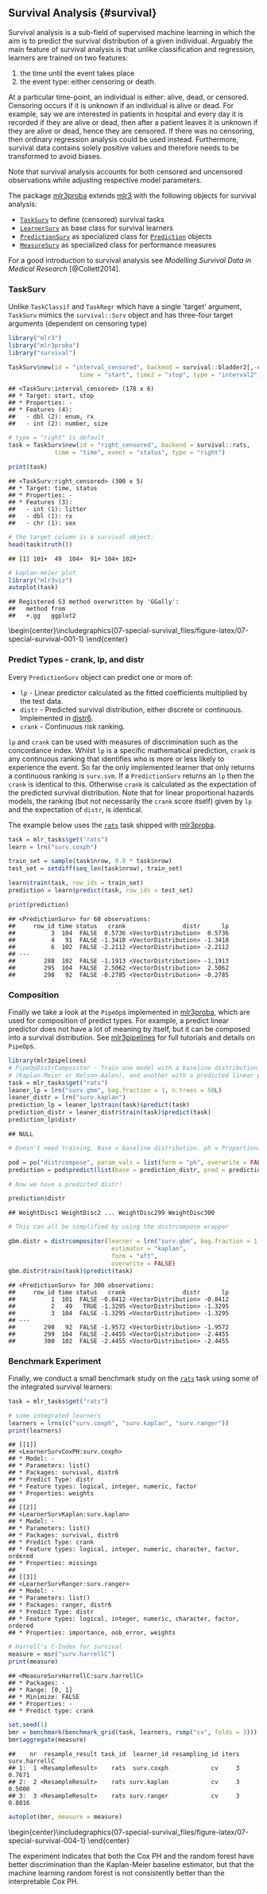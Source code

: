 ## Survival Analysis {#survival}

Survival analysis is a sub-field of supervised machine learning in which the aim is to predict the survival distribution of a given individual.
Arguably the main feature of survival analysis is that unlike classification and regression, learners are trained on two features:

1. the time until the event takes place
2. the event type: either censoring or death.

At a particular time-point, an individual is either: alive, dead, or censored.
Censoring occurs if it is unknown if an individual is alive or dead.
For example, say we are interested in patients in hospital and every day it is recorded if they are alive or dead, then after a patient leaves it is unknown if they are alive or dead, hence they are censored.
If there was no censoring, then ordinary regression analysis could be used instead.
Furthermore, survival data contains solely positive values and therefore needs to be transformed to avoid biases.

Note that survival analysis accounts for both censored and uncensored observations while adjusting respective model parameters.

The package [mlr3proba](https://mlr3proba.mlr-org.com) extends [mlr3](https://mlr3.mlr-org.com) with the following objects for survival analysis:

* [`TaskSurv`](https://mlr3proba.mlr-org.com/reference/TaskSurv.html) to define (censored) survival tasks
* [`LearnerSurv`](https://mlr3proba.mlr-org.com/reference/LearnerSurv.html) as base class for survival learners
* [`PredictionSurv`](https://mlr3proba.mlr-org.com/reference/PredictionSurv.html) as specialized class for [`Prediction`](https://mlr3.mlr-org.com/reference/Prediction.html) objects
* [`MeasureSurv`](https://mlr3proba.mlr-org.com/reference/MeasureSurv.html) as specialized class for performance measures

For a good introduction to survival analysis see *Modelling Survival Data in Medical Research* [@Collett2014].

### TaskSurv

Unlike `TaskClassif` and `TaskRegr` which have a single 'target' argument, `TaskSurv` mimics the
`survival::Surv` object and has three-four target arguments (dependent on censoring type)


```r
library("mlr3")
library("mlr3proba")
library("survival")

TaskSurv$new(id = "interval_censored", backend = survival::bladder2[,-c(1, 7)],
                    time = "start", time2 = "stop", type = "interval2")
```

```
## <TaskSurv:interval_censored> (178 x 6)
## * Target: start, stop
## * Properties: -
## * Features (4):
##   - dbl (2): enum, rx
##   - int (2): number, size
```

```r
# type = "right" is default
task = TaskSurv$new(id = "right_censored", backend = survival::rats,
             time = "time", event = "status", type = "right")

print(task)
```

```
## <TaskSurv:right_censored> (300 x 5)
## * Target: time, status
## * Properties: -
## * Features (3):
##   - int (1): litter
##   - dbl (1): rx
##   - chr (1): sex
```

```r
# the target column is a survival object:
head(task$truth())
```

```
## [1] 101+  49  104+  91+ 104+ 102+
```

```r
# kaplan-meier plot
library("mlr3viz")
autoplot(task)
```

```
## Registered S3 method overwritten by 'GGally':
##   method from   
##   +.gg   ggplot2
```



\begin{center}\includegraphics{07-special-survival_files/figure-latex/07-special-survival-001-1} \end{center}

### Predict Types - crank, lp, and distr

Every `PredictionSurv` object can predict one or more of:

* `lp` - Linear predictor calculated as the fitted coefficients multiplied by the test data.
* `distr` - Predicted survival distribution, either discrete or continuous. Implemented in [distr6](https://cran.r-project.org/package=distr6).
* `crank` - Continuous risk ranking.

`lp` and `crank` can be used with measures of discrimination such as the concordance index.
Whilst `lp` is a specific mathematical prediction, `crank` is any continuous ranking that identifies who is more or less likely to experience the event.
So far the only implemented learner that only returns a continuous ranking is `surv.svm`.
If a `PredictionSurv` returns an `lp` then the `crank` is identical to this.
Otherwise `crank` is calculated as the expectation of the predicted survival distribution.
Note that for linear proportional hazards models, the ranking (but not necessarily the `crank` score itself) given by `lp` and the expectation of `distr`, is identical.

The example below uses the [`rats`](https://mlr3proba.mlr-org.com/reference/mlr_tasks_rats.html) task shipped with [mlr3proba](https://mlr3proba.mlr-org.com).


```r
task = mlr_tasks$get("rats")
learn = lrn("surv.coxph")

train_set = sample(task$nrow, 0.8 * task$nrow)
test_set = setdiff(seq_len(task$nrow), train_set)

learn$train(task, row_ids = train_set)
prediction = learn$predict(task, row_ids = test_set)

print(prediction)
```

```
## <PredictionSurv> for 60 observations:
##     row_id time status   crank                distr      lp
##          3  104  FALSE  0.5736 <VectorDistribution>  0.5736
##          4   91  FALSE -1.3418 <VectorDistribution> -1.3418
##          6  102  FALSE -2.2112 <VectorDistribution> -2.2112
## ---                                                        
##        288  102  FALSE -1.1913 <VectorDistribution> -1.1913
##        295  104  FALSE  2.5062 <VectorDistribution>  2.5062
##        298   92  FALSE -0.2785 <VectorDistribution> -0.2785
```

### Composition

Finally we take a look at the `PipeOp`s implemented in [mlr3proba](https://mlr3proba.mlr-org.com), which are used for composition of predict types.
For example, a predict linear predictor does not have a lot of meaning by itself, but it can be composed into a survival distribution.
See [mlr3pipelines](https://mlr3pipelines.mlr-org.com) for full tutorials and details on `PipeOp`s.



```r
library(mlr3pipelines)
# PipeOpDistrCompositor - Train one model with a baseline distribution,
# (Kaplan-Meier or Nelson-Aalen), and another with a predicted linear predictor.
task = mlr_tasks$get("rats")
leaner_lp = lrn("surv.gbm", bag.fraction = 1, n.trees = 50L)
leaner_distr = lrn("surv.kaplan")
prediction_lp = leaner_lp$train(task)$predict(task)
prediction_distr = leaner_distr$train(task)$predict(task)
prediction_lp$distr
```

```
## NULL
```

```r
# Doesn't need training. Base = baseline distribution. ph = Proportional hazards.

pod = po("distrcompose", param_vals = list(form = "ph", overwrite = FALSE))
prediction = pod$predict(list(base = prediction_distr, pred = prediction_lp))$output

# Now we have a predicted distr!

prediction$distr
```

```
## WeightDisc1 WeightDisc2 ... WeightDisc299 WeightDisc300
```

```r
# This can all be simplified by using the distrcompose wrapper

gbm.distr = distrcompositor(learner = lrn("surv.gbm", bag.fraction = 1, n.trees = 50L),
                             estimator = "kaplan",
                             form = "aft",
                             overwrite = FALSE)
gbm.distr$train(task)$predict(task)
```

```
## <PredictionSurv> for 300 observations:
##     row_id time status   crank                distr      lp
##          1  101  FALSE -0.8412 <VectorDistribution> -0.8412
##          2   49   TRUE -1.3295 <VectorDistribution> -1.3295
##          3  104  FALSE -1.3295 <VectorDistribution> -1.3295
## ---                                                        
##        298   92  FALSE -1.9572 <VectorDistribution> -1.9572
##        299  104  FALSE -2.4455 <VectorDistribution> -2.4455
##        300  102  FALSE -2.4455 <VectorDistribution> -2.4455
```

### Benchmark Experiment

Finally, we conduct a small benchmark study on the [`rats`](https://mlr3proba.mlr-org.com/reference/mlr_tasks_rats.html) task using some of the integrated survival learners:


```r
task = mlr_tasks$get("rats")

# some integrated learners
learners = lrns(c("surv.coxph", "surv.kaplan", "surv.ranger"))
print(learners)
```

```
## [[1]]
## <LearnerSurvCoxPH:surv.coxph>
## * Model: -
## * Parameters: list()
## * Packages: survival, distr6
## * Predict Type: distr
## * Feature types: logical, integer, numeric, factor
## * Properties: weights
## 
## [[2]]
## <LearnerSurvKaplan:surv.kaplan>
## * Model: -
## * Parameters: list()
## * Packages: survival, distr6
## * Predict Type: crank
## * Feature types: logical, integer, numeric, character, factor, ordered
## * Properties: missings
## 
## [[3]]
## <LearnerSurvRanger:surv.ranger>
## * Model: -
## * Parameters: list()
## * Packages: ranger, distr6
## * Predict Type: distr
## * Feature types: logical, integer, numeric, character, factor, ordered
## * Properties: importance, oob_error, weights
```

```r
# Harrell's C-Index for survival
measure = msr("surv.harrellC")
print(measure)
```

```
## <MeasureSurvHarrellC:surv.harrellC>
## * Packages: -
## * Range: [0, 1]
## * Minimize: FALSE
## * Properties: -
## * Predict type: crank
```

```r
set.seed(1)
bmr = benchmark(benchmark_grid(task, learners, rsmp("cv", folds = 3)))
bmr$aggregate(measure)
```

```
##    nr  resample_result task_id  learner_id resampling_id iters surv.harrellC
## 1:  1 <ResampleResult>    rats  surv.coxph            cv     3        0.7671
## 2:  2 <ResampleResult>    rats surv.kaplan            cv     3        0.5000
## 3:  3 <ResampleResult>    rats surv.ranger            cv     3        0.8016
```

```r
autoplot(bmr, measure = measure)
```



\begin{center}\includegraphics{07-special-survival_files/figure-latex/07-special-survival-004-1} \end{center}

The experiment indicates that both the Cox PH and the random forest have better discrimination than the Kaplan-Meier baseline estimator, but that the machine learning random forest is not consistently better than the interpretable Cox PH.
